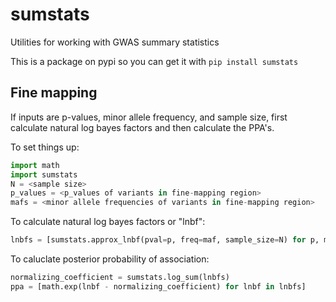 # sumstats

Utilities for working with GWAS summary statistics

This is a package on pypi so you can get it with `pip install sumstats`

## Fine mapping

If inputs are p-values, minor allele frequency, and sample size, first calculate natural log bayes factors and then calculate the PPA's.

To set things up:

```python
import math
import sumstats
N = <sample size>
p_values = <p_values of variants in fine-mapping region>
mafs = <minor allele frequencies of variants in fine-mapping region>
```

To calculate natural log bayes factors or "lnbf":

```python
lnbfs = [sumstats.approx_lnbf(pval=p, freq=maf, sample_size=N) for p, maf in zip(p_values, mafs)]
```

To caluclate posterior probability of association:
```python
normalizing_coefficient = sumstats.log_sum(lnbfs)
ppa = [math.exp(lnbf - normalizing_coefficient) for lnbf in lnbfs]
```
